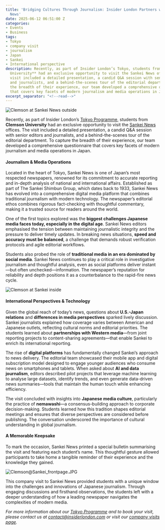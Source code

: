 ```yaml
---
title: 'Bridging Cultures Through Journalism: Insider London Partners with Sankei
  News'
date: 2025-06-12 06:51:00 Z
categories:
- Events
- Business
tags:
- Tokyo
- company visit
- journalism
- Japan
- Sankei
- International perspective
description: Recently, as part of Insider London’s Tokyo, students from **Clemson
  University** had an exclusive opportunity to visit the Sankei News offices. The
  visit included a detailed presentation, a candid Q&A session with senior editors
  and journalists, and a behind-the-scenes tour of the editorial department. To capture
  the breadth of their experience, our team developed a comprehensive questionnaire
  that covers key facets of modern journalism and media operations in Japan.
excerpt_separator: "<!--read-->"
---
```


![Clemson at Sankei News outside](/uploads/Clemson@Sankei_outside.JPG)

Recently, as part of Insider London’s [Tokyo Programme](https://www.insiderlondon.com/asia/tokyo/), students from **Clemson University** had an exclusive opportunity to visit the [Sankei News](https://www.sankei.com/) offices. The visit included a detailed presentation, a candid Q&A session with senior editors and journalists, and a behind-the-scenes tour of the editorial department. To capture the breadth of their experience, our team developed a comprehensive questionnaire that covers key facets of modern journalism and media operations in Japan.

<!--read-->

#### Journalism & Media Operations

Located in the heart of Tokyo, Sankei News is one of Japan’s most respected newspapers, renowned for its commitment to accurate reporting and in-depth analysis of national and international affairs. Established as part of The Sankei Shimbun Group, which dates back to 1933, Sankei News has evolved into a comprehensive digital media platform that combines traditional journalism with modern technology. The newspaper’s editorial ethos combines rigorous fact-checking with thoughtful commentary, making it a trusted source for readers around the world.

One of the first topics explored was the **biggest challenges Japanese media faces today, especially in the digital age**. Sankei News editors emphasised the tension between maintaining journalistic integrity and the pressure to deliver timely updates. In breaking news situations, **speed and accuracy must be balanced**, a challenge that demands robust verification protocols and agile editorial workflows.

Students also probed the role of **traditional media in an era dominated by social media**. Sankei News continues to play a critical role in investigative journalism and thoughtful analysis, even as social platforms deliver instant—but often unchecked—information. The newspaper’s reputation for reliability and depth positions it as a counterbalance to the rapid-fire news cycle.

![Clemson at Sankei inside](/uploads/Clemson@Sankei_inside.JPG)

#### International Perspectives & Technology

Given the global reach of today’s news, questions about **U.S.-Japan relations** and **differences in media perspectives** sparked lively discussion. Sankei journalists explained how coverage varies between American and Japanese outlets, reflecting cultural norms and editorial priorities. The students learned about **partnerships with Western media**—from joint reporting projects to content-sharing agreements—that enable Sankei to enrich its international reporting.


The rise of **digital platforms** has fundamentally changed Sankei’s approach to news delivery. The editorial team showcased their mobile app and digital subscription model designed to engage younger audiences who consume news on smartphones and tablets. When asked about **AI and data journalism**, editors described pilot projects that leverage machine learning to analyse large datasets, identify trends, and even generate data-driven news summaries—tools that maintain the human touch while enhancing efficiency.


The visit concluded with insights into **Japanese media culture**, particularly the practice of **nemawashi**—a consensus-building approach to corporate decision-making. Students learned how this tradition shapes editorial meetings and ensures that diverse perspectives are considered before publishing. The conversation underscored the importance of cultural understanding in global journalism.

#### A Memorable Keepsake

To mark the occasion, Sankei News printed a special bulletin summarising the visit and featuring each student’s name. This thoughtful gesture allowed participants to take home a tangible reminder of their experience and the knowledge they gained.

![Clemson@Sankei_frontpage.JPG](/uploads/Clemson@Sankei_frontpage.JPG)

This company visit to Sankei News provided students with a unique window into the challenges and innovations of Japanese journalism. Through engaging discussions and firsthand observations, the students left with a deeper understanding of how a leading newspaper navigates the complexities of modern media.

*For more information about our [Tokyo Programme](https://www.insiderlondon.com/asia/tokyo/) and to book your visit, please contact us at [contact@insiderlondon.com](mailto:contact@insiderlondon.com) or visit our [company visits page](https://www.insiderlondon.com/london/company-visits/).*